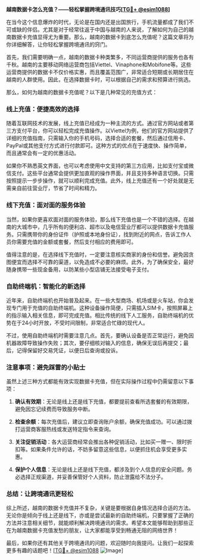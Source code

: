 **越南数据卡怎么充值？——轻松掌握跨境通讯技巧[[TG💪+ @esim1088](https://t.me/s/esim1088)]**

在当今这个信息爆炸的时代，无论是在国内还是出国旅行，手机流量都成了我们不可或缺的伴侣。尤其是对于经常往返于中国与越南的人来说，了解如何为自己的越南数据卡充值显得尤为重要。那么，越南的数据卡到底怎么充值呢？这篇文章将为你详细解答，让你轻松掌握跨境通讯的窍门。

首先，我们需要明确一点，越南的数据卡种类繁多，不同运营商提供的服务也各有千秋。越南的主要移动网络运营商包括Viettel、Vinaphone和Mobifone等。这些运营商提供的数据卡不仅价格实惠，而且覆盖范围广，非常适合短期或长期居住在越南的人群使用。因此，在选择数据卡时，可以根据自己的需求和预算进行挑选。

那么，如何为越南的数据卡充值呢？以下是几种常见的充值方式：

### **线上充值：便捷高效的选择**

随着互联网技术的发展，线上充值已经成为一种主流的方式。通过官方网站或者第三方支付平台，你可以轻松完成充值操作。以Viettel为例，他们的官方网站提供了详细的充值指南，只需输入你的手机号码，选择合适的套餐，然后通过信用卡、PayPal或其他支付方式进行付款即可。这种方式的优点在于速度快、操作简单，而且通常会有一定的优惠活动。

如果你不熟悉英文界面，也可以考虑使用中文支持的第三方应用，比如支付宝或微信支付。这些平台通常会提供更加直观的操作界面，并且支持多种语言切换。只需按照提示一步步操作，就可以顺利完成充值。此外，线上充值还有一个好处就是无需亲自前往营业厅，节省了时间和精力。

### **线下充值：面对面的服务体验**

当然，如果你更喜欢面对面的服务体验，那么线下充值也是一个不错的选择。在越南的大城市中，几乎所有的便利店、超市以及电信营业厅都可以提供数据卡充值服务。只需携带你的身份证件（护照或本地身份证），找到附近的网点，告诉工作人员你需要充值的金额或套餐，然后支付相应的费用即可。

值得注意的是，在选择线下充值时，一定要注意核实商家的身份和信誉。避免因贪图便宜而选择不可靠的渠道，以免造成不必要的麻烦。此外，为了确保安全，最好随身携带一些现金备用，以防某些小型店铺无法接受电子支付。

### **自助终端机：智能化的新选择**

近年来，自助终端机也开始普及起来。在一些大型商场、机场或是火车站，你会发现专门用于充值的自助终端机。这种设备操作简便，只需插入SIM卡，按照屏幕上的指示输入相关信息，即可完成充值。相比传统的线下人工服务，自助终端机的优势在于24小时开放，不受时间限制，非常适合忙碌的现代人。

不过，使用自助终端机时需要注意几点。首先，要确认设备是否正常运行，避免因机器故障导致操作失败；其次，要仔细核对输入的信息，确保无误后再提交；最后，记得保留好交易凭证，以便日后查询或投诉。

### **注意事项：避免踩雷的小贴士**

虽然上述三种方式都能有效实现数据卡充值，但在实际操作过程中仍需留意以下事项：

1. **确认有效期**：无论是线上还是线下充值，都要提前查看所选套餐的有效期限，避免因忘记续费而导致服务中断。
   
2. **检查余额**：每次充值后，建议立即查询账户余额，确保充值成功。可以通过拨打运营商客服热线或发送特定指令来查询。

3. **关注促销活动**：各大运营商经常会推出各种促销活动，比如买一赠一、限时折扣等。如果条件允许的话，不妨多留意这些信息，以便抓住机会享受更多实惠。

4. **保护个人信息**：无论是线上还是线下充值，都涉及到个人信息的安全问题。务必选择正规渠道，并妥善保管好个人资料，防止泄露给不法分子。

### **总结：让跨境通讯更轻松**

综上所述，越南的数据卡充值并不复杂，关键是要根据自身情况选择合适的方法。无论你是倾向于线上还是线下，亦或是尝试最新的自助终端机，只要掌握了正确的方法并注意相关细节，就能顺利解决跨境通讯的需求。希望本文能够帮助到那些正在为越南数据卡充值发愁的朋友，让大家都能享受到畅通无阻的网络世界！

最后，如果你还有其他关于跨境通讯的问题，欢迎随时向我提问。让我们一起探索更多有趣的话题吧！[[TG💪+ @esim1088](https://t.me/s/esim1088) ![Image](https://i.postimg.cc/4NQfJmqS/Snipaste-2025-05-13-00-14-12.png)]